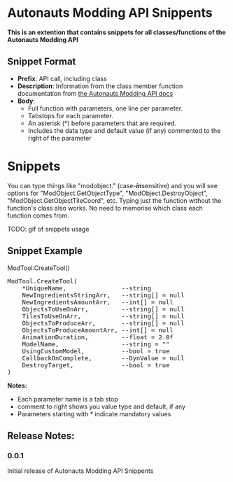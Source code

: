 # <b>Autonauts Modding API Snippents

This is an extention that contains snippets for all classes/functions of the Autonauts Modding API</b>


## **Snippet Format**
- **Prefix**: API call, including class
- **Description**: Information from the class member function documentation from [the Autonauts Modding API docs](http://www.denki.co.uk/autonauts/modding/index.html)
- **Body**:
  - Full function with parameters, one line per parameter.
  - Tabstops for each parameter.
  - An asterisk (*) before parameters that are required.
  - Includes the data type and default value (if any) commented to the right of the parameter

# **Snippets**
You can type things like "modobject." (case-***in***sensitive) and you will see options for "ModObject.GetObjectType", "ModObject.DestroyObject", "ModObject.GetObjectTileCoord", etc.
Typing just the function without the function's class also works. No need to memorise which class each function comes from.

TODO: gif of snippets usage

## **Snippet Example**

ModTool.CreateTool()

<pre>
ModTool.CreateTool(
    *UniqueName,               --string
    NewIngredientsStringArr,   --string[] = null
    NewIngredientsAmountArr,   --int[] = null
    ObjectsToUseOnArr,         --string[] = null
    TilesToUseOnArr,           --string[] = null
    ObjectsToProduceArr,       --string[] = null
    ObjectsToProduceAmountArr, --int[] = null
    AnimationDuration,         --float = 2.0f
    ModelName,                 --string = ""
    UsingCustomModel,          --bool = true
    CallbackOnComplete,        --DynValue = null
    DestroyTarget,             --bool = true
)</pre>

<b>Notes:</b>

<ul>
<li>Each parameter name is a tab stop
<li>comment to right shows you value type and default, if any
<li>Parameters starting with * indicate mandatory values
</ul>

## <b>Release Notes:</b>

### 0.0.1

Initial release of Autonauts Modding API Snippents